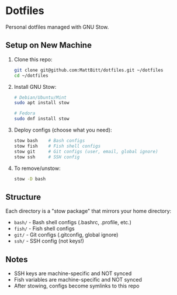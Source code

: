 # Dotfiles

Personal dotfiles managed with GNU Stow.

## Setup on New Machine

1. Clone this repo:
   ```bash
   git clone git@github.com:MattBitt/dotfiles.git ~/dotfiles
   cd ~/dotfiles
   ```

2. Install GNU Stow:
   ```bash
   # Debian/Ubuntu/Mint
   sudo apt install stow

   # Fedora
   sudo dnf install stow
   ```

3. Deploy configs (choose what you need):
   ```bash
   stow bash    # Bash configs
   stow fish    # Fish shell configs
   stow git     # Git configs (user, email, global ignore)
   stow ssh     # SSH config
   ```

4. To remove/unstow:
   ```bash
   stow -D bash
   ```

## Structure

Each directory is a "stow package" that mirrors your home directory:

- `bash/` - Bash shell configs (.bashrc, .profile, etc.)
- `fish/` - Fish shell configs
- `git/` - Git configs (.gitconfig, global ignore)
- `ssh/` - SSH config (not keys!)

## Notes

- SSH keys are machine-specific and NOT synced
- Fish variables are machine-specific and NOT synced
- After stowing, configs become symlinks to this repo
